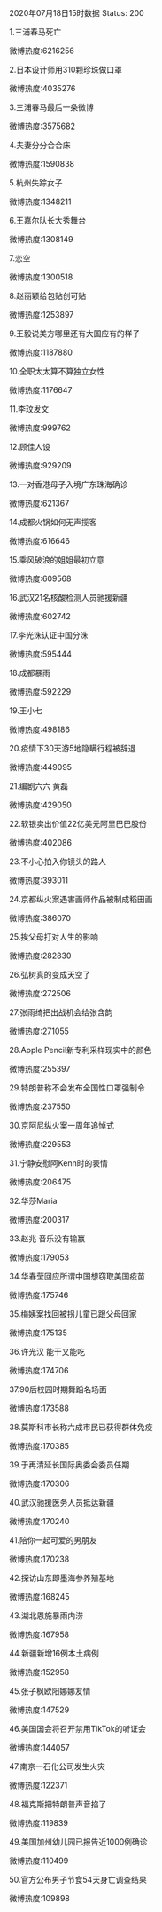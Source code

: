 2020年07月18日15时数据
Status: 200

1.三浦春马死亡

微博热度:6216256

2.日本设计师用310颗珍珠做口罩

微博热度:4035276

3.三浦春马最后一条微博

微博热度:3575682

4.夫妻分分合合床

微博热度:1590838

5.杭州失踪女子

微博热度:1348211

6.王嘉尔队长大秀舞台

微博热度:1308149

7.恋空

微博热度:1300518

8.赵丽颖给包贴创可贴

微博热度:1253897

9.王毅说美方哪里还有大国应有的样子

微博热度:1187880

10.全职太太算不算独立女性

微博热度:1176647

11.李玟发文

微博热度:999762

12.顾佳人设

微博热度:929209

13.一对香港母子入境广东珠海确诊

微博热度:621367

14.成都火锅如何无声揽客

微博热度:616646

15.乘风破浪的姐姐最初立意

微博热度:609568

16.武汉21名核酸检测人员驰援新疆

微博热度:602742

17.李光洙认证中国分洙

微博热度:595444

18.成都暴雨

微博热度:592229

19.王小七

微博热度:498186

20.疫情下30天游5地隐瞒行程被辞退

微博热度:449095

21.编剧六六 黄磊

微博热度:429050

22.软银卖出价值22亿美元阿里巴巴股份

微博热度:402086

23.不小心拍入你镜头的路人

微博热度:393011

24.京都纵火案遇害画师作品被制成稻田画

微博热度:386070

25.挨父母打对人生的影响

微博热度:282830

26.弘树真的变成天空了

微博热度:272506

27.张雨绮把出战机会给张含韵

微博热度:271055

28.Apple Pencil新专利采样现实中的颜色

微博热度:255397

29.特朗普称不会发布全国性口罩强制令

微博热度:237550

30.京阿尼纵火案一周年追悼式

微博热度:229553

31.宁静安慰阿Kenn时的表情

微博热度:206475

32.华莎Maria

微博热度:200317

33.赵兆 音乐没有输赢

微博热度:179053

34.华春莹回应所谓中国想窃取美国疫苗

微博热度:175746

35.梅姨案找回被拐儿童已跟父母回家

微博热度:175135

36.许光汉 能干又能吃

微博热度:174706

37.90后校园时期舞蹈名场面

微博热度:173588

38.莫斯科市长称六成市民已获得群体免疫

微博热度:170385

39.于再清延长国际奥委会委员任期

微博热度:170306

40.武汉驰援医务人员抵达新疆

微博热度:170240

41.陪你一起可爱的男朋友

微博热度:170238

42.探访山东即墨海参养殖基地

微博热度:168245

43.湖北恩施暴雨内涝

微博热度:167958

44.新疆新增16例本土病例

微博热度:152958

45.张子枫欧阳娜娜友情

微博热度:147529

46.美国国会将召开禁用TikTok的听证会

微博热度:144057

47.南京一石化公司发生火灾

微博热度:122371

48.福克斯把特朗普声音掐了

微博热度:119839

49.美国加州幼儿园已报告近1000例确诊

微博热度:110499

50.官方公布男子节食54天身亡调查结果

微博热度:109898

